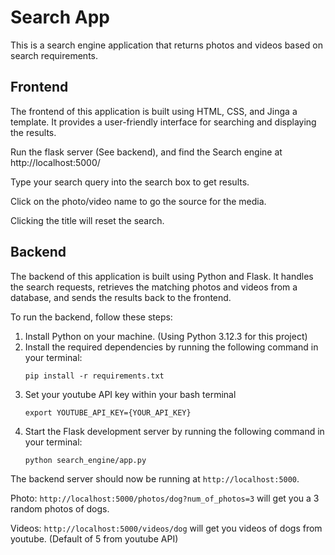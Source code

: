 # Search App

This is a search engine application that returns photos and videos based on search requirements.

## Frontend

The frontend of this application is built using HTML, CSS, and Jinga a template. It provides a user-friendly interface for searching and displaying the results.

Run the flask server (See backend), and find the Search engine at http://localhost:5000/

Type your search query into the search box to get results.

Click on the photo/video name to go the source for the media.

Clicking the title will reset the search.

## Backend

The backend of this application is built using Python and Flask. It handles the search requests, retrieves the matching photos and videos from a database, and sends the results back to the frontend.

To run the backend, follow these steps:

1. Install Python on your machine. (Using Python 3.12.3 for this project)
2. Install the required dependencies by running the following command in your terminal:
   ```
   pip install -r requirements.txt
   ```
3. Set your youtube API key within your bash terminal
   ```
   export YOUTUBE_API_KEY={YOUR_API_KEY}
   ```
4. Start the Flask development server by running the following command in your terminal:
   ```
   python search_engine/app.py
   ```

The backend server should now be running at `http://localhost:5000`.

Photo:
`http://localhost:5000/photos/dog?num_of_photos=3` will get you a 3 random photos of dogs.

Videos:
`http://localhost:5000/videos/dog` will get you videos of dogs from youtube. (Default of 5 from youtube API)
